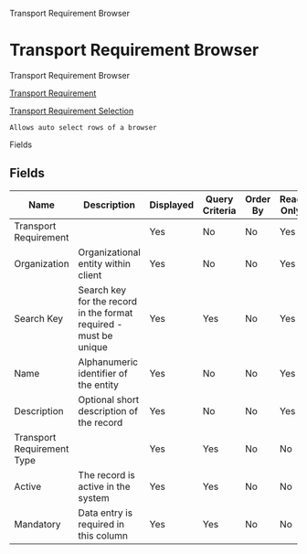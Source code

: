 
Transport Requirement Browser
# Transport Requirement Browser


Transport Requirement Browser

[Transport Requirement](../../functional-guide/window/window-transport-requirement.md)

[Transport Requirement Selection](../../functional-guide/window/process-dd_transportrequirement-selection.md)

```
Allows auto select rows of a browser
```
Fields
## Fields




Name                       | Description                                                       | Displayed | Query Criteria | Order By | Read Only | Mandatory
-------------------------- | ----------------------------------------------------------------- | --------- | -------------- | -------- | --------- | ---------
Transport Requirement      |                                                                   | Yes       | No             | No       | Yes       | No       
Organization               | Organizational entity within client                               | Yes       | No             | No       | Yes       | No       
Search Key                 | Search key for the record in the format required - must be unique | Yes       | Yes            | No       | Yes       | No       
Name                       | Alphanumeric identifier of the entity                             | Yes       | No             | No       | Yes       | No       
Description                | Optional short description of the record                          | Yes       | No             | No       | Yes       | No       
Transport Requirement Type |                                                                   | Yes       | Yes            | No       | No        | No       
Active                     | The record is active in the system                                | Yes       | Yes            | No       | No        | No       
Mandatory                  | Data entry is required in this column                             | Yes       | Yes            | No       | No        | No       
